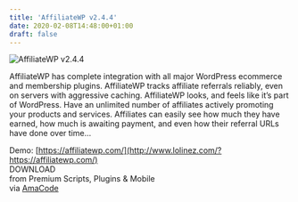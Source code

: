 ```yaml
---
title: 'AffiliateWP v2.4.4'
date: 2020-02-08T14:48:00+01:00
draft: false
---
```


![AffiliateWP v2.4.4](http://www.codelist.cc/uploads/posts/2017-12/1513406981_affiliatewp.png "AffiliateWP v2.4.4")  
  
AffiliateWP has complete integration with all major WordPress ecommerce and membership plugins. AffiliateWP tracks affiliate referrals reliably, even on servers with aggressive caching. AffiliateWP looks, and feels like it’s part of WordPress. Have an unlimited number of affiliates actively promoting your products and services. Affiliates can easily see how much they have earned, how much is awaiting payment, and even how their referral URLs have done over time…  
  
Demo: [https://affiliatewp.com/](http://www.lolinez.com/?https://affiliatewp.com/)  
DOWNLOAD  
from Premium Scripts, Plugins & Mobile  
via [AmaCode](https://amazcode.ooo)